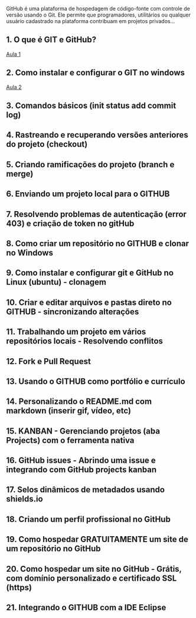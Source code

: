 GitHub é uma plataforma de hospedagem de código-fonte com controle de versão usando o Git. Ele permite que programadores, utilitários ou qualquer usuário cadastrado na plataforma contribuam em projetos privados...

## 1. O que é GIT e GitHub?

[Aula 1](https://youtu.be/FF1f4bKYhoo)
## 2. Como instalar e configurar o GIT no windows

[Aula 2](https://youtu.be/SOxafinthys)
## 3. Comandos básicos (init status add commit log)	

## 4. Rastreando e recuperando versões anteriores do projeto (checkout)	

## 5. Criando ramificações do projeto (branch e merge)

## 6. Enviando um projeto local para o GITHUB

## 7. Resolvendo problemas de autenticação (error 403) e criação de token no gitHub

## 8. Como criar um repositório no GITHUB e clonar no Windows

## 9. Como instalar e configurar git e GitHub no Linux (ubuntu) - clonagem

## 10. Criar e editar arquivos e pastas direto no GITHUB - sincronizando alterações

## 11. Trabalhando um projeto em vários repositórios locais - Resolvendo conflitos

## 12. Fork e Pull Request

## 13. Usando o GITHUB como portfólio e currículo

## 14. Personalizando o README.md com markdown (inserir gif, vídeo, etc)

## 15. KANBAN - Gerenciando projetos (aba Projects) com o ferramenta nativa

## 16. GitHub issues - Abrindo uma issue e integrando com GitHub projects kanban

## 17. Selos dinâmicos de metadados usando shields.io

## 18. Criando um perfil profissional no GitHub

## 19. Como hospedar GRATUITAMENTE um site de um repositório no GitHub

## 20. Como hospedar um site no GitHub - Grátis, com domínio personalizado e certificado SSL (https)

## 21. Integrando o GITHUB com a IDE Eclipse
